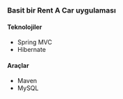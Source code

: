 
### Basit bir Rent A Car uygulaması

#### Teknolojiler

* Spring MVC
* Hibernate

#### Araçlar
* Maven
* MySQL
